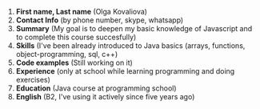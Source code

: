 1. **First name, Last name** (Olga Kovaliova)
2. **Contact Info** (by phone number, skype, whatsapp)
3. **Summary** (My goal is to deepen my basic knowledge of Javascript and to complete this course succesfully)
4. **Skills** (I've been already introduced to Java basics (arrays, functions, object-programming, sql, c++)
5. **Code examples** (Still working on it)
6. **Experience** (only at school while learning programming and doing exercises)
7. **Education** (Java course at programming school)
8. **English** (B2, I've using it actively since five years ago)

